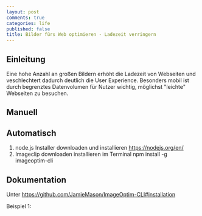 ```yaml
---
layout: post
comments: true
categories: life
published: false
title: Bilder fürs Web optimieren - Ladezeit verringern
---
```

## Einleitung

Eine hohe Anzahl an großen Bildern erhöht die Ladezeit von Webseiten und veschlechtert dadurch deutlich die User Experience. Besonders mobil ist durch begrenztes Datenvolumen für Nutzer wichtig, möglichst "leichte" Webseiten zu besuchen.

## Manuell


## Automatisch
1. node.js Installer downloaden und installieren
	https://nodejs.org/en/
2. Imageclip downloaden installieren im Terminal
	npm install -g imageoptim-cli

## Dokumentation
Unter https://github.com/JamieMason/ImageOptim-CLI#installation

Beispiel 1:
